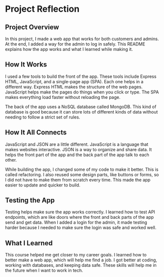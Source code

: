 # Project Reflection

## Project Overview
In this project, I made a web app that works for both customers and admins. At the end, I added a way for the admin to log in safely. This README explains how the app works and what I learned while making it.

## How It Works
I used a few tools to build the front of the app. These tools include Express HTML, JavaScript, and a single-page app (SPA). Each one helps in a different way. Express HTML makes the structure of the web pages. JavaScript helps make the pages do things when you click or type. The SPA makes everything load faster without reloading the page.

The back of the app uses a NoSQL database called MongoDB. This kind of database is good because it can store lots of different kinds of data without needing to follow a strict set of rules.

## How It All Connects
JavaScript and JSON are a little different. JavaScript is a language that makes websites interactive. JSON is a way to organize and share data. It helps the front part of the app and the back part of the app talk to each other.

While building the app, I changed some of my code to make it better. This is called refactoring. I also reused some design parts, like buttons or forms, so I did not have to make them from scratch every time. This made the app easier to update and quicker to build.

## Testing the App
Testing helps make sure the app works correctly. I learned how to test API endpoints, which are like doors where the front and back parts of the app send and get data. When I added a login for the admin, it made testing harder because I needed to make sure the login was safe and worked well.

## What I Learned
This course helped me get closer to my career goals. I learned how to better make a web app, which will help me find a job. I got better at coding, working with databases, and keeping data safe. These skills will help me in the future when I want to work in tech.
